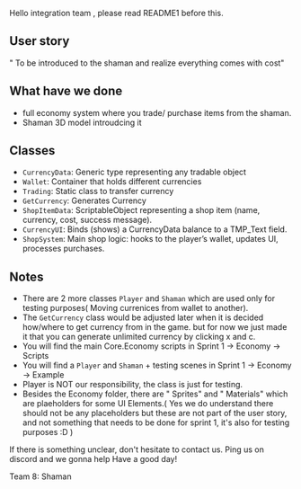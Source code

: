 Hello integration team , please read README1 before this.

## User story
" To be introduced to the shaman and realize everything comes with cost"

## What have we done
 - full economy system where you trade/ purchase items from the shaman.
 - Shaman 3D model introudcing it
 ## Classes
 - `CurrencyData`: Generic type representing any tradable object  
 - `Wallet`: Container that holds different currencies  
 - `Trading`: Static class to transfer currency 
 - `GetCurrency`: Generates Currency
 - `ShopItemData`: ScriptableObject representing a shop item (name, currency, cost, success message).
 - `CurrencyUI`: Binds (shows) a CurrencyData balance to a TMP_Text field.
 - `ShopSystem`: Main shop logic: hooks to the player’s wallet, updates UI, processes purchases.

## Notes
- There are 2 more classes `Player` and `Shaman` which are used only for testing purposes( Moving currenices from wallet to another).
- The `GetCurrency` class would be adjusted later when it is decided how/where to get currency from in the game. but for now we just made it that you can generate
  unlimited currency by clicking x and c.
- You will find the main Core.Economy scripts in                    Sprint 1 -> Economy -> Scripts
- You will find a `Player` and `Shaman` + testing scenes in         Sprint 1 -> Economy -> Example
- Player is NOT our responsibility, the class is just for testing.
- Besides the Economy folder, there are " Sprites" and " Materials" which are plaeholders for some UI Elements.( Yes we do understand there should not be any
  placeholders but these are not part of the user story, and not something that needs to be done for sprint 1, it's also for testing purposes :D )


If there is something unclear, don't hesitate to contact us. Ping us on discord and we gonna help
Have a good day!

Team 8: Shaman 